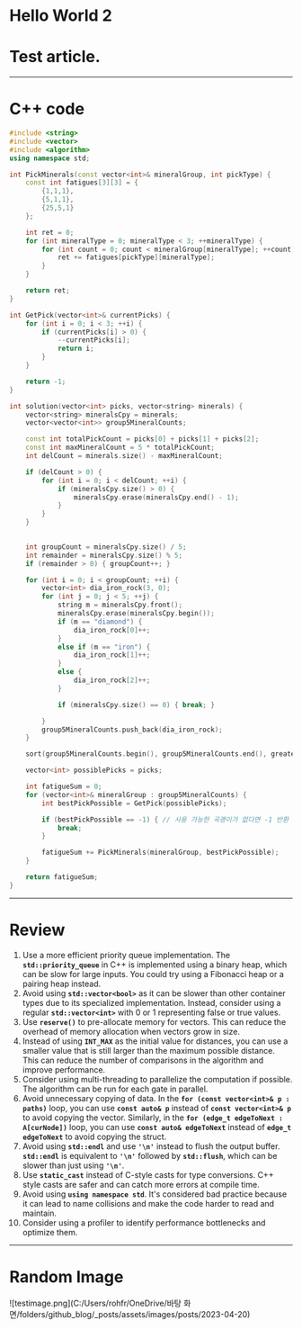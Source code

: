 # Hello World 2

# Test article.

---

# C++ code

```cpp
#include <string>
#include <vector>
#include <algorithm>
using namespace std;

int PickMinerals(const vector<int>& mineralGroup, int pickType) {
    const int fatigues[3][3] = {
        {1,1,1},
        {5,1,1},
        {25,5,1}
    };

    int ret = 0;
    for (int mineralType = 0; mineralType < 3; ++mineralType) {
        for (int count = 0; count < mineralGroup[mineralType]; ++count) {
            ret += fatigues[pickType][mineralType];
        }
    }

    return ret;
}

int GetPick(vector<int>& currentPicks) {
    for (int i = 0; i < 3; ++i) {
        if (currentPicks[i] > 0) {
            --currentPicks[i];
            return i;
        }
    }

    return -1;
}

int solution(vector<int> picks, vector<string> minerals) {
    vector<string> mineralsCpy = minerals;
    vector<vector<int>> group5MineralCounts;

    const int totalPickCount = picks[0] + picks[1] + picks[2];
    const int maxMineralCount = 5 * totalPickCount;
    int delCount = minerals.size() - maxMineralCount;

    if (delCount > 0) {
        for (int i = 0; i < delCount; ++i) {
            if (mineralsCpy.size() > 0) {
                mineralsCpy.erase(mineralsCpy.end() - 1);
            }
        }
    }
    

    int groupCount = mineralsCpy.size() / 5;
    int remainder = mineralsCpy.size() % 5;
    if (remainder > 0) { groupCount++; }

    for (int i = 0; i < groupCount; ++i) {
        vector<int> dia_iron_rock(3, 0);
        for (int j = 0; j < 5; ++j) {
            string m = mineralsCpy.front();
            mineralsCpy.erase(mineralsCpy.begin());
            if (m == "diamond") {
                dia_iron_rock[0]++;
            }
            else if (m == "iron") {
                dia_iron_rock[1]++;
            }
            else {
                dia_iron_rock[2]++;
            }

            if (mineralsCpy.size() == 0) { break; }

        }
        group5MineralCounts.push_back(dia_iron_rock);
    }

    sort(group5MineralCounts.begin(), group5MineralCounts.end(), greater<>());

    vector<int> possiblePicks = picks;

    int fatigueSum = 0;
    for (vector<int>& mineralGroup : group5MineralCounts) {
        int bestPickPossible = GetPick(possiblePicks);

        if (bestPickPossible == -1) { // 사용 가능한 곡괭이가 없다면 -1 반환
            break;
        }

        fatigueSum += PickMinerals(mineralGroup, bestPickPossible);
    }

    return fatigueSum;
}
```

---

# Review

1. Use a more efficient priority queue implementation. The **`std::priority_queue`** in C++ is implemented using a binary heap, which can be slow for large inputs. You could try using a Fibonacci heap or a pairing heap instead.
2. Avoid using **`std::vector<bool>`** as it can be slower than other container types due to its specialized implementation. Instead, consider using a regular **`std::vector<int>`** with 0 or 1 representing false or true values.
3. Use **`reserve()`** to pre-allocate memory for vectors. This can reduce the overhead of memory allocation when vectors grow in size.
4. Instead of using **`INT_MAX`** as the initial value for distances, you can use a smaller value that is still larger than the maximum possible distance. This can reduce the number of comparisons in the algorithm and improve performance.
5. Consider using multi-threading to parallelize the computation if possible. The algorithm can be run for each gate in parallel.
6. Avoid unnecessary copying of data. In the **`for (const vector<int>& p : paths)`** loop, you can use **`const auto& p`** instead of **`const vector<int>& p`** to avoid copying the vector. Similarly, in the **`for (edge_t edgeToNext : A[curNode])`** loop, you can use **`const auto& edgeToNext`** instead of **`edge_t edgeToNext`** to avoid copying the struct.
7. Avoid using **`std::endl`** and use **`'\n'`** instead to flush the output buffer. **`std::endl`** is equivalent to **`'\n'`** followed by **`std::flush`**, which can be slower than just using **`'\n'`**.
8. Use **`static_cast`** instead of C-style casts for type conversions. C++ style casts are safer and can catch more errors at compile time.
9. Avoid using **`using namespace std`**. It's considered bad practice because it can lead to name collisions and make the code harder to read and maintain.
10. Consider using a profiler to identify performance bottlenecks and optimize them.

---

# Random Image

![testimage.png](C:/Users/rohfr/OneDrive/바탕 화면/folders/github_blog/_posts/assets/images/posts/2023-04-20)